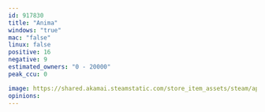 ```yaml
---
id: 917830
title: "Anima"
windows: "true"
mac: "false"
linux: false
positive: 16
negative: 9
estimated_owners: "0 - 20000"
peak_ccu: 0

image: https://shared.akamai.steamstatic.com/store_item_assets/steam/apps/917830/header.jpg?t=1569493025
opinions:
---
```


